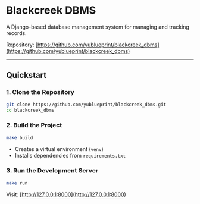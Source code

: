 # Blackcreek DBMS

A Django-based database management system for managing and tracking records.

Repository: [https://github.com/yublueprint/blackcreek_dbms](https://github.com/yublueprint/blackcreek_dbms)

---

## Quickstart

### 1. Clone the Repository

```bash
git clone https://github.com/yublueprint/blackcreek_dbms.git
cd blackcreek_dbms
```

### 2. Build the Project

```bash
make build
```
- Creates a virtual environment (`venv`)
- Installs dependencies from `requirements.txt`

### 3. Run the Development Server

```bash
make run
```

Visit: [http://127.0.0.1:8000](http://127.0.0.1:8000)

